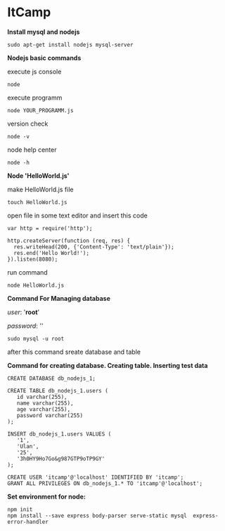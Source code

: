 # ItCamp

**Install mysql and nodejs** 

```
sudo apt-get install nodejs mysql-server
```

**Nodejs basic commands**

execute js console
``` 
node 

```

execute programm
``` 
node YOUR_PROGRAMM.js

```

version check
``` 
node -v

```

node help center
``` 
node -h

```

**Node 'HelloWorld.js'**

make HelloWorld.js file
```
touch HelloWorld.js

```
open file in some text editor and insert this code
```
var http = require('http');

http.createServer(function (req, res) {
  res.writeHead(200, {'Content-Type': 'text/plain'});
  res.end('Hello World!');
}).listen(8080); 
```
run command
```
node HelloWorld.js

```

**Command For Managing database**

*user*: '**root**'

*password*: ''
``` 
sudo mysql -u root
```
after this command sreate database and table

**Command for creating database. Creating table. Inserting test data**
``` 
CREATE DATABASE db_nodejs_1; 

CREATE TABLE db_nodejs_1.users (
   id varchar(255),
   name varchar(255),
   age varchar(255),
   password varchar(255)
);

INSERT db_nodejs_1.users VALUES (
   '1', 
   'Ulan', 
   '25', 
   '3h0HY9Ho7Go&g987GTP9oTP9GY'
);

CREATE USER 'itcamp'@'localhost' IDENTIFIED BY 'itcamp';
GRANT ALL PRIVILEGES ON db_nodejs_1.* TO 'itcamp'@'localhost';

```

**Set environment for node:**

```
npm init
npm install --save express body-parser serve-static mysql  express-error-handler
```
<!--

**User Agent JS**

``` 
let express = require('express'); // используем фреймворк экспресс
let http = require('http');  
let app = express();
app.use((req, res, next)=>{  // анонимная 
	let userAgent = req.header('User-Agent'); 
	let paramName = req.query.name;
	res.send(`<h3> response:-> ${userAgent} </h3> 
		<h3>Param Name-> ${paramName} </h3>`); // sending response to user
});
let server = http.createServer(app);
server.listen(3000, ()=>{
	console.log('listening on port 3000 , http://localhost:3000') 
})
```

**1_5_2_webJs**
```
let express = require('express');
let http = require('http');
let app = express();

app.use((req, res, next)=>{
	req.user = 'mike';
	next();
});

app.use((req, res, next)=>{
	res.writeHead(200, {'Content-Type': 'text/html;charset=utf8'});
	res.end(`<h1> response from server. express: ${req.user} </h1>`);
});

let server = http.createServer(app);

server.listen(3000, ()=>{
	console.log('listening on port 3000')
})

```

**DataBase Connection sample**
```
-->


